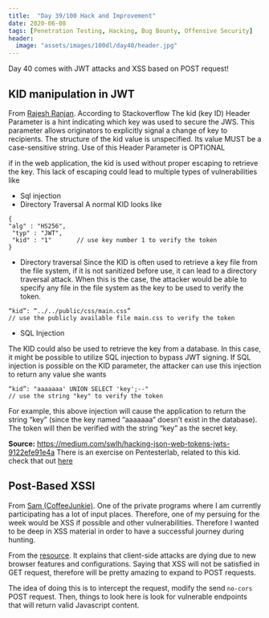 ```yaml
---
title:  "Day 39/100 Hack and Improvement"
date: 2020-06-08
tags: [Penetration Testing, Hacking, Bug Bounty, Offensive Security]
header: 
  image: "assets/images/100dl/day40/header.jpg"
---
```


Day 40 comes with JWT attacks and XSS based on POST request!

## KID manipulation in JWT
From [Rajesh Ranjan](https://twitter.com/eh_rajesh). According to Stackoverflow The kid (key ID) Header Parameter is a hint indicating which key was used to secure the JWS. This parameter allows originators to explicitly signal a change of key to recipients. The structure of the  kid value is unspecified. Its value MUST be a case-sensitive string. Use of this Header Parameter is OPTIONAL

if in the web application, the kid is used without proper escaping to retrieve the key. This lack of escaping could lead to multiple types of vulnerabilities like
-	Sql injection
-	Directory Traversal
A normal KID looks like 
```
{
"alg" : "HS256",
 "typ" : "JWT",
 "kid" : "1"       // use key number 1 to verify the token 
}
```

- Directory traversal
Since the KID is often used to retrieve a key file from the file system, if it is not sanitized before use, it can lead to a directory traversal attack. When this is the case, the attacker would be able to specify any file in the file system as the key to be used to verify the token.
```
“kid”: “../../public/css/main.css” 
// use the publicly available file main.css to verify the token
```

- SQL Injection

The KID could also be used to retrieve the key from a database. In this case, it might be possible to utilize SQL injection to bypass JWT signing.
If SQL injection is possible on the KID parameter, the attacker can use this injection to return any value she wants
```
“kid”: "aaaaaaa' UNION SELECT 'key';--"
// use the string "key" to verify the token
```

For example, this above injection will cause the application to return the string “key” (since the key named “aaaaaaa” doesn’t exist in the database). The token will then be verified with the string “key” as the secret key.

**Source:** https://medium.com/swlh/hacking-json-web-tokens-jwts-9122efe91e4a
There is an exercise on Pentesterlab, related to this kid. check that out [here](https://pentesterlab.com/exercises/jwt_vi/course)


## Post-Based XSSI

From [Sam (CoffeeJunkie)](https://twitter.com/coffeejunkiee_). One of the private programs where I am currently participating has a lot of input places. Therefore, one of my persuing for the week would be XSS if possible and other vulnerabilities. Therefore I wanted to be deep in XSS material in order to have a successful journey during hunting. 

From the [resource](https://blog.cm2.pw/exploiting-post-based-xssi/). It explains that client-side attacks are dying due to new browser features and configurations. Saying that XSS will not be satisfied in GET request, therefore will be pretty amazing to expand to POST requests. 

The idea of doing this is to intercept the request, modify the send ```no-cors``` POST request. Then, things to look here is look for vulnerable endpoints that will return valid Javascript content. 

